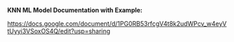 **KNN ML Model Documentation with Example:**

https://docs.google.com/document/d/1PG0RB53rfcgV4t8k2udWPcv_w4eyVtUyyi3VSoxOS4Q/edit?usp=sharing
